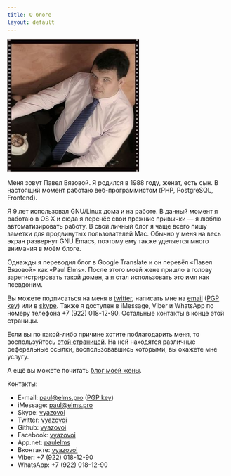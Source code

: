 ```yaml
---
title: О блоге
layout: default
---
```


<img src="/images/photo.jpg" alt="Фото" title="Фото" class="img-responsive front-photo hidden-xs pull-right" />

Меня зовут Павел Вязовой. Я родился в 1988 году, женат, есть сын. В настоящий момент работаю веб-программистом (PHP, PostgreSQL, Frontend).

Я 9 лет использовал GNU/Linux дома и на работе. В данный момент я работаю в OS X и сюда я перенёс свои прежние привычки — я люблю автоматизировать работу. В свой личный блог я чаще всего пишу заметки для продвинутых пользователей Mac. Обычно у меня на весь экран развернут GNU Emacs, поэтому ему также уделяется много внимания в моём блоге.

Однажды я переводил блог в Google Translate и он перевёл «Павел Вязовой» как «Paul Elms». После этого моей жене пришло в голову зарегистрировать такой домен, а я стал использовать это имя как псевдоним.

Вы можете подписаться на меня в [twitter][twitter], написать мне на [email][email] ([PGP key][pgp]) или в [skype][skype]. Также я доступен в iMessage, Viber и WhatsApp по номеру телефона +7 (922) 018-12-90. Остальные контакты в конце этой страницы.

Если вы по какой-либо причине хотите поблагодарить меня, то воспользуйтесь [этой страницей](/thx.html). На ней находятся различные реферальные ссылки, воспользовавшись которыми, вы окажете мне услугу.

А ещё вы можете почитать <a href="http://marina.elms.pro">блог моей жены</a>.

Контакты:

- E-mail: [paul@elms.pro][email] ([PGP key][pgp])
- iMessage: [paul@elms.pro][im]
- Skype: [vyazovoi][skype]
- Twitter: [vyazovoi][twitter]
- Github: [vyazovoi][github]
- Facebook: [vyazovoi][facebook]
- App.net: [paulelms][adn]
- Вконтакте: [vyazovoi][vk]
- Viber: +7 (922) 018-12-90
- WhatsApp: +7 (922) 018-12-90

[twitter]: http://twitter.com/vyazovoi "Twitter"
[email]: mailto:paul@elms.pro "E-mail"
[im]: imessage:paul@elms.pro "E-mail"
[pgp]: /files/64D95937.asc "PGP/GPG key"
[skype]: skype:vyazovoi?chat "Skype"
[github]: http://github.com/vyazovoi "Github"
[facebook]: http://facebook.com/vyazovoi/ "Facebook"
[adn]: https://alpha.app.net/paulelms "APP.NET"
[vk]: http://vk.com/vyazovoi "Vkontakte"
